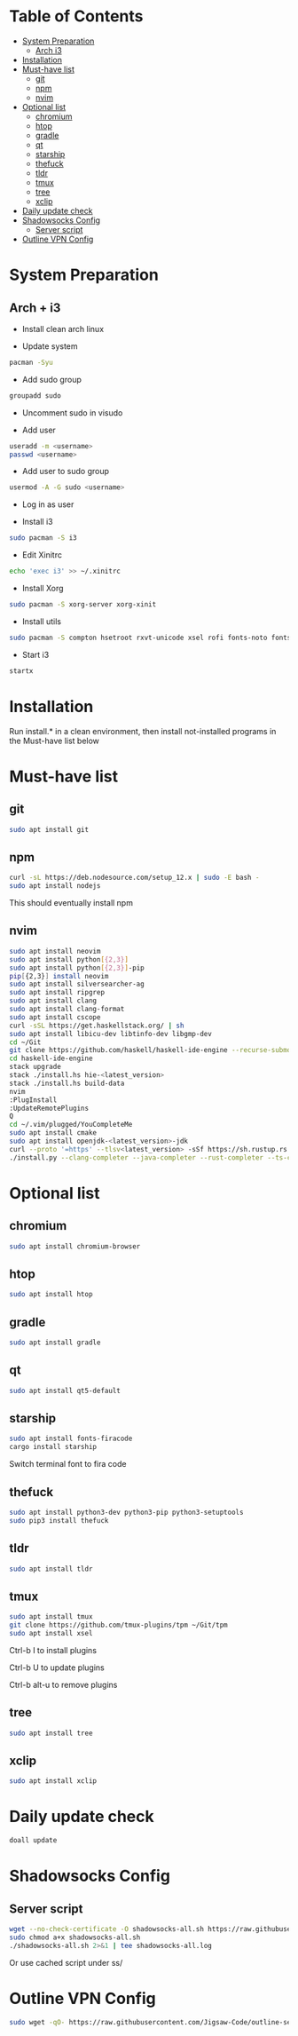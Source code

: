 Table of Contents
=================

   * [System Preparation](#system-preparation)
      * [Arch   i3](#arch--i3)
   * [Installation](#installation)
   * [Must-have list](#must-have-list)
      * [git](#git)
      * [npm](#npm)
      * [nvim](#nvim)
   * [Optional list](#optional-list)
      * [chromium](#chromium)
      * [htop](#htop)
      * [gradle](#gradle)
      * [qt](#qt)
      * [starship](#starship)
      * [thefuck](#thefuck)
      * [tldr](#tldr)
      * [tmux](#tmux)
      * [tree](#tree)
      * [xclip](#xclip)
   * [Daily update check](#daily-update-check)
   * [Shadowsocks Config](#shadowsocks-config)
      * [Server script](#server-script)
   * [Outline VPN Config](#outline-vpn-config)

# System Preparation

## Arch + i3

* Install clean arch linux

* Update system
```bash
pacman -Syu
```

* Add sudo group
```bash
groupadd sudo
```

* Uncomment sudo in visudo

* Add user
```bash
useradd -m <username>
passwd <username>
```

* Add user to sudo group
```bash
usermod -A -G sudo <username>
```

* Log in as user

* Install i3
```bash
sudo pacman -S i3
```

* Edit Xinitrc
```bash
echo 'exec i3' >> ~/.xinitrc
```

* Install Xorg
```bash
sudo pacman -S xorg-server xorg-xinit
```

* Install utils
```bash
sudo pacman -S compton hsetroot rxvt-unicode xsel rofi fonts-noto fonts-mplus xsettingsd lxappearance scrot viewnior noto-fonts
```

* Start i3
```bash
startx
```

# Installation

Run install.\* in a clean environment, then install not-installed programs in the Must-have list below

# Must-have list

## git

```bash
sudo apt install git
```

## npm

```bash
curl -sL https://deb.nodesource.com/setup_12.x | sudo -E bash -
sudo apt install nodejs
```
This should eventually install npm

## nvim

```bash
sudo apt install neovim
sudo apt install python[{2,3}]
sudo apt install python[{2,3}]-pip
pip[{2,3}] install neovim
sudo apt install silversearcher-ag
sudo apt install ripgrep
sudo apt install clang
sudo apt install clang-format
sudo apt install cscope
curl -sSL https://get.haskellstack.org/ | sh
sudo apt install libicu-dev libtinfo-dev libgmp-dev
cd ~/Git
git clone https://github.com/haskell/haskell-ide-engine --recurse-submodules
cd haskell-ide-engine
stack upgrade
stack ./install.hs hie-<latest_version>
stack ./install.hs build-data
nvim
:PlugInstall
:UpdateRemotePlugins
Q
cd ~/.vim/plugged/YouCompleteMe
sudo apt install cmake
sudo apt install openjdk-<latest_version>-jdk
curl --proto '=https' --tlsv<latest_version> -sSf https://sh.rustup.rs | sh
./install.py --clang-completer --java-completer --rust-completer --ts-completer
```

# Optional list

## chromium

```bash
sudo apt install chromium-browser
```

## htop

```bash
sudo apt install htop
```

## gradle

```bash
sudo apt install gradle
```

## qt

```bash
sudo apt install qt5-default
```

## starship

```bash
sudo apt install fonts-firacode
cargo install starship
```
Switch terminal font to fira code

## thefuck

```bash
sudo apt install python3-dev python3-pip python3-setuptools
sudo pip3 install thefuck
```

## tldr

```bash
sudo apt install tldr
```

## tmux

```bash
sudo apt install tmux
git clone https://github.com/tmux-plugins/tpm ~/Git/tpm
sudo apt install xsel
```

Ctrl-b I to install plugins

Ctrl-b U to update plugins

Ctrl-b alt-u to remove plugins

## tree

```bash
sudo apt install tree
```

## xclip

```bash
sudo apt install xclip
```

# Daily update check

```bash
doall update
```

# Shadowsocks Config

## Server script

```bash
wget --no-check-certificate -O shadowsocks-all.sh https://raw.githubusercontent.com/teddysun/shadowsocks_install/master/shadowsocks-all.sh
sudo chmod a+x shadowsocks-all.sh
./shadowsocks-all.sh 2>&1 | tee shadowsocks-all.log
```

Or use cached script under ss/

# Outline VPN Config

```bash
sudo wget -qO- https://raw.githubusercontent.com/Jigsaw-Code/outline-server/master/src/server_manager/install_scripts/install_server.sh | bash
```
